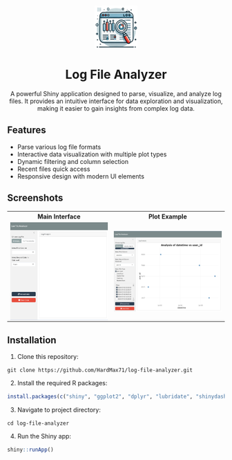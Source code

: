 <div align="center">
<img src="https://raw.githubusercontent.com/HardMax71/log-file-analyzer/main/images/icon.png" alt="Logo" width="100" height="100">

# Log File Analyzer

A powerful Shiny application designed to parse, visualize, and analyze log files. It provides an intuitive interface for data exploration and visualization, making it easier to gain insights from complex log data.
</div>

## Features

- Parse various log file formats
- Interactive data visualization with multiple plot types
- Dynamic filtering and column selection
- Recent files quick access
- Responsive design with modern UI elements

## Screenshots

<div align="center">
  <table>
    <tr>
      <th>Main Interface</th>
      <th>Plot Example</th>
    </tr>
    <tr>
      <td><img src="https://raw.githubusercontent.com/HardMax71/log-file-analyzer/main/images/main_interface.png" alt="Main Interface" width="100%" style="display:block; margin:auto;"></td>
      <td><img src="https://raw.githubusercontent.com/HardMax71/log-file-analyzer/main/images/plot_example.png" alt="Plot Example" width="100%" style="display:block; margin:auto;"></td>
    </tr>
  </table>
</div>



## Installation

1.  Clone this repository:

```         
git clone https://github.com/HardMax71/log-file-analyzer.git
```

2.  Install the required R packages:

``` r
install.packages(c("shiny", "ggplot2", "dplyr", "lubridate", "shinydashboard", "shinyjs", "bslib", "plotly", "shinyWidgets", "readr"))
```

3.  Navigate to project directory:

```         
cd log-file-analyzer
```

4.  Run the Shiny app:

``` r
shiny::runApp()
```
